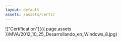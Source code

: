 ```yaml
---
layout: default
assets: /assets/certs/
---
```

!["Certification"]({{ page.assets }}MVA/2012_10_25_Desarrollando_en_Windows_8.jpg)
